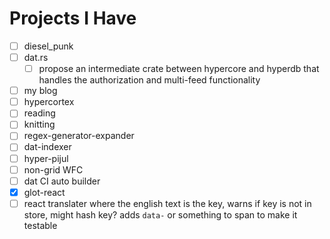 # Projects I Have

- [ ] diesel_punk
- [ ] dat.rs
  - [ ] propose an intermediate crate between hypercore and hyperdb that handles the authorization and multi-feed functionality
- [ ] my blog
- [ ] hypercortex
- [ ] reading
- [ ] knitting
- [ ] regex-generator-expander
- [ ] dat-indexer
- [ ] hyper-pijul
- [ ] non-grid WFC
- [ ] dat CI auto builder
- [x] glot-react
- [ ] react translater where the english text is the key, warns if key is not in store, might hash key? adds `data-` or something to span to make it testable
